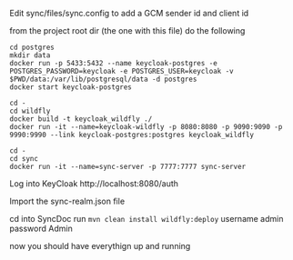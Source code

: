 Edit sync/files/sync.config to add a GCM sender id and client id   

from the project root dir (the one with this file)  do the following   

```
cd postgres  
mkdir data  
docker run -p 5433:5432 --name keycloak-postgres -e POSTGRES_PASSWORD=keycloak -e POSTGRES_USER=keycloak -v $PWD/data:/var/lib/postgresql/data -d postgres  
docker start keycloak-postgres   

cd -  
cd wildfly  
docker build -t keycloak_wildfly ./  
docker run -it --name=keycloak-wildfly -p 8080:8080 -p 9090:9090 -p 9990:9990 --link keycloak-postgres:postgres keycloak_wildfly  

cd -  
cd sync  
docker run -it --name=sync-server -p 7777:7777 sync-server  
```

Log into KeyCloak http://localhost:8080/auth

Import the sync-realm.json file

cd into SyncDoc
run `mvn clean install wildfly:deploy`
username admin
password Admin


now you should have everythign up and running

